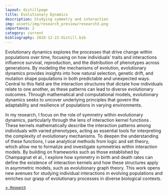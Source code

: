 ```yaml
---
layout: distillpage
title: Evolutionary Dynamics
description: Studying symmetry and interaction
img: assets/img/research_preview/research3.png
importance: 2
category: current
bibliography: 2018-12-22-distill.bib
---
```

 
Evolutionary dynamics explores the processes that drive change within populations over time, focusing on how individuals’ traits and interactions influence survival, reproduction, and the distribution of phenotypes across generations. By modeling the mechanisms of evolution, evolutionary dynamics provides insights into how natural selection, genetic drift, and mutation shape populations in both predictable and unexpected ways. Central to this field are the interaction structures that dictate how individuals relate to one another, as these patterns can lead to diverse evolutionary outcomes. Through mathematical and computational models, evolutionary dynamics seeks to uncover underlying principles that govern the adaptability and resilience of populations in varying environments.

In my research, I focus on the role of symmetry within evolutionary dynamics, particularly through the lens of interaction kernel functions <d-cite key="berkemeier2023unifying"></d-cite>. These kernels mathematically describe the interaction patterns among individuals with varied phenotypes, acting as essential tools for interpreting the complexity of evolutionary mechanisms. To deepen the understanding of these functions, I use analytical methods from logic and set theory, which allow me to formalize and investigate symmetries within interaction models. By building on frameworks such as those established by Champagnat et al., I explore how symmetry in birth and death rates can define the existence of interaction kernels and how these structures apply in asymmetric models, such as evolutionary graph theory. This work opens new avenues for studying individual interactions in evolving populations and enriches our grasp of evolutionary processes in diverse biological contexts.

<sub>[← Research](/projects/)</sub>

